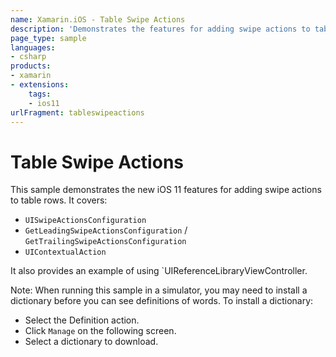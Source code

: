 ```yaml
---
name: Xamarin.iOS - Table Swipe Actions
description: 'Demonstrates the features for adding swipe actions to table rows (iOS11)'
page_type: sample
languages:
- csharp
products:
- xamarin
- extensions:
    tags:
    - ios11
urlFragment: tableswipeactions
---
```

# Table Swipe Actions

This sample demonstrates the new iOS 11 features for adding swipe actions to table rows. It covers:

- `UISwipeActionsConfiguration`
- `GetLeadingSwipeActionsConfiguration` / `GetTrailingSwipeActionsConfiguration`
- `UIContextualAction`

It also provides an example of using `UIReferenceLibraryViewController.

Note: When running this sample in a simulator, you may need to install a dictionary before you can see definitions of words. To install a dictionary:

- Select the Definition action.
- Click `Manage` on the following screen.
- Select a dictionary to download.
